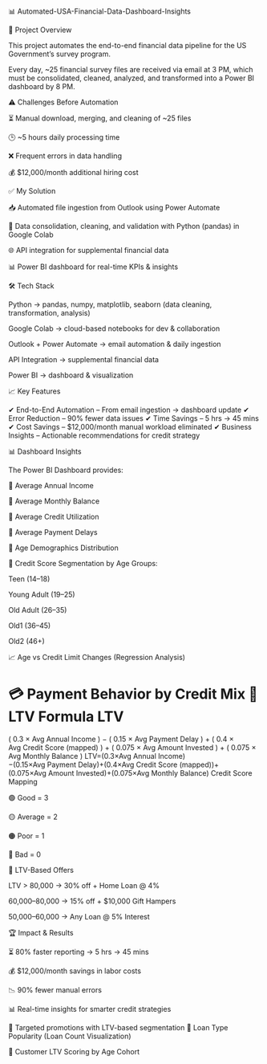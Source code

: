 📊 Automated-USA-Financial-Data-Dashboard-Insights

🚀 Project Overview

This project automates the end-to-end financial data pipeline for the US Government’s survey program.

Every day, ~25 financial survey files are received via email at 3 PM, which must be consolidated, cleaned, analyzed, and transformed into a Power BI dashboard by 8 PM.

⚠️ Challenges Before Automation

⏳ Manual download, merging, and cleaning of ~25 files

🕒 ~5 hours daily processing time

❌ Frequent errors in data handling

💰 $12,000/month additional hiring cost

✅ My Solution

📥 Automated file ingestion from Outlook using Power Automate

🐍 Data consolidation, cleaning, and validation with Python (pandas) in Google Colab

🌐 API integration for supplemental financial data

📊 Power BI dashboard for real-time KPIs & insights

🛠 Tech Stack

Python → pandas, numpy, matplotlib, seaborn (data cleaning, transformation, analysis)

Google Colab → cloud-based notebooks for dev & collaboration

Outlook + Power Automate → email automation & daily ingestion

API Integration → supplemental financial data

Power BI → dashboard & visualization

📈 Key Features

✔ End-to-End Automation – From email ingestion → dashboard update
✔ Error Reduction – 90% fewer data issues
✔ Time Savings – 5 hrs → 45 mins
✔ Cost Savings – $12,000/month manual workload eliminated
✔ Business Insights – Actionable recommendations for credit strategy

📊 Dashboard Insights

The Power BI Dashboard provides:

📌 Average Annual Income

📌 Average Monthly Balance

📌 Average Credit Utilization

📌 Average Payment Delays

📌 Age Demographics Distribution

📌 Credit Score Segmentation by Age Groups:

Teen (14–18)

Young Adult (19–25)

Old Adult (26–35)

Old1 (36–45)

Old2 (46+)

📈 Age vs Credit Limit Changes (Regression Analysis)

💳 Payment Behavior by Credit Mix
📐 LTV Formula
LTV
=
(
0.3
×
Avg Annual Income
)
−
(
0.15
×
Avg Payment Delay
)
+
(
0.4
×
Avg Credit Score (mapped)
)
+
(
0.075
×
Avg Amount Invested
)
+
(
0.075
×
Avg Monthly Balance
)
LTV=(0.3×Avg Annual Income)−(0.15×Avg Payment Delay)+(0.4×Avg Credit Score (mapped))+(0.075×Avg Amount Invested)+(0.075×Avg Monthly Balance)
Credit Score Mapping

🟢 Good = 3

🟡 Average = 2

🟠 Poor = 1

🔴 Bad = 0

🎁 LTV-Based Offers

LTV > 80,000 → 30% off + Home Loan @ 4%

60,000–80,000 → 15% off + $10,000 Gift Hampers

50,000–60,000 → Any Loan @ 5% Interest

🏆 Impact & Results

⏳ 80% faster reporting → 5 hrs → 45 mins

💰 $12,000/month savings in labor costs

📉 90% fewer manual errors

📊 Real-time insights for smarter credit strategies

🎯 Targeted promotions with LTV-based segmentation
🏦 Loan Type Popularity (Loan Count Visualization)

🎯 Customer LTV Scoring by Age Cohort
